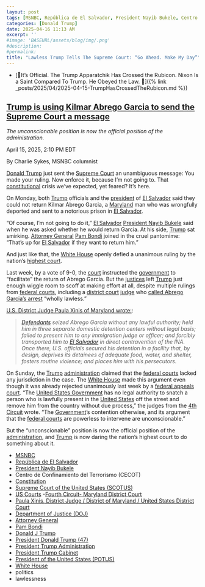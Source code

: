 ```yaml
---
layout: post
tags: [MSNBC, República de El Salvador, President Nayib Bukele, Centro de Confinamiento del Terrorismo (CECOT), Constitution, Maryland, Supreme Court of the United States (SCOTUS), US Courts, Fourth Circuit Maryland District Court, Paula Xinis, District Judge / District of Maryland / United States District Court, Department of Justice (DOJ), Attorney General, Pam Bondi, Donald J Trump, President Donald Trump (47), President Trump Administration, President Trump Cabinet, President of the United States (POTUS), White House, politics, lawlessness]
categories: [Donald Trump]
date: 2025-04-16 11:13 AM
excerpt: ''
#image: 'BASEURL/assets/blog/img/.png'
#description:
#permalink:
title: "Lawless Trump Tells The Supreme Court: “Go Ahead. Make My Day”"
---
```


- [🚨It’s Official. The Trump Apparatchik Has Crossed the Rubicon. Nixon Is a Saint Compared To Trump. He Obeyed the Law. 🚨]({% link _posts/2025/04/2025-04-15-TrumpHasCrossedTheRubicon.md %})

## [Trump is using Kilmar Abrego Garcia to send the Supreme Court a message](https://www.msnbc.com/opinion/msnbc-opinion/abrego-garcia-supreme-court-ruling-trump-newsletter-rcna201303)

*The unconscionable position is now the official position of the administration.*

April 15, 2025, 2:10 PM EDT

By Charlie Sykes, MSNBC columnist

[Donald Trump](https://www.donaldjtrump.com/) just sent the [Supreme Court](https://www.supremecourt.gov/) an unambiguous message: You made your ruling. Now enforce it, because I’m not going to. That [constitutional](https://www.congress.gov/) crisis we’ve expected, yet feared? It’s here.

On Monday, both [Trump](https://www.donaldjtrump.com/) officials and the [president](https://www.presidencia.gob.sv/) of [El Salvador](https://www.gob.sv/) said they could not return Kilmar Abrego Garcia, a [Maryland](https://www.maryland.gov/) man who was wrongfully deported and sent to a notorious prison in [El Salvador](https://www.gob.sv/).

“Of course, I’m not going to do it,” [El Salvador](https://www.gob.sv/) [President Nayib Bukele](https://www.presidencia.gob.sv/) said when he was asked whether he would return Garcia. At his side, [Trump](https://www.donaldjtrump.com/) sat smirking. [Attorney General](https://www.justice.gov/) [Pam Bondi](https://www.justice.gov/ag/staff-profile/meet-attorney-general) joined in the cruel pantomime: “That’s up for [El Salvador](https://www.gob.sv/) if they want to return him.”

And just like that, the [White House](https://www.whitehouse.gov/) openly defied a unanimous ruling by the nation’s [highest court](https://www.supremecourt.gov/).

Last week, by a vote of 9-0, the [court](https://www.supremecourt.gov/) instructed the [government](https://www.whitehouse.gov/) to “facilitate” the return of Abrego Garcia. But the [justices](https://www.supremecourt.gov/) left [Trump](https://www.donaldjtrump.com/) just enough wiggle room to scoff at making effort at all, despite multiple rulings from [federal courts](https:www.uscourts.gov/), including a [district court](https://www.mdd.uscourts.gov/) [judge](https://www.mdd.uscourts.gov/paula-xinis-district-judge) who [called Abrego Garcia’s arrest](https://www.nbcnews.com/news/us-news/trump-administration-asks-scotus-block-order-return-man-mistakenly-dep-rcna199979) “wholly lawless.”

[U.S. District Judge Paula Xinis of Maryland wrote:](https://storage.courtlistener.com/recap/gov.uscourts.mdd.578815/gov.uscourts.mdd.578815.31.0.pdf):

> *[Defendants](https://www.whitehouse.gov/) seized Abrego Garcia without any lawful authority; held him in three separate domestic detention centers without legal basis; failed to present him to any immigration judge or officer; and forcibly transported him to [El Salvador](https://www.gob.sv/) in direct contravention of the INA. Once there, U.S. officials secured his detention in a facility that, by design, deprives its detainees of adequate food, water, and shelter, fosters routine violence; and places him with his persecutors.*

On Sunday, the [Trump](https://www.donaldjtrump.com/) [administration](https://www.whitehouse.gov/administration/) claimed that the [federal courts](https://www.uscourts.gov/) lacked any jurisdiction in the case. The [White House](https://www.whitehouse.gov/) made this argument even though it was already rejected unanimously last week by a [federal appeals court](https;//www.mdd.uscourts.gov/). “The [United States Government](https://www.whitehouse.gov/) has no legal authority to snatch a person who is lawfully present in the [United States](https://www.whitehouse.gov/) off the street and remove him from the country without due process,” the judges from the [4th Circuit](https://www.mdd.uscourts.gov/) wrote. “The [Government](https://www.whitehouse.gov/)’s contention otherwise, and its argument that the [federal courts](https://www.uscourts.gov/) are powerless to intervene are unconscionable.”

But the “unconscionable” position is now the official position of the [administration](https://www.whitehouse.gov/administration/), and [Trump](https://www.donaldjtrump.com/) is now daring the nation’s highest court to do something about it.

- [MSNBC](https://www.msnbc.com/)
- [República de El Salvador](https://www.gob.sv/)
- [President Nayib Bukele](https://www.presidencia.gob.sv/)
- Centro de Confinamiento del Terrorismo (CECOT)
- [Constitution](https://www.maryland.gov/)
- [Supreme Court of the United States (SCOTUS)](https://www.supremecourt.gov/)
- [US Courts](https://www.uscourts.gov/)
-[Fourth Circuit- Maryland District Court](https://www.mdd.uscourts.gov/)
- [Paula Xinis, District Judge / District of Maryland / United States District Court](https://www.mdd.uscourts.gov/paula-xinis-district-judge)
- [Department of Justice (DOJ)](https://www.justice.gov/)
- [Attorney General](www.justice.gov/)
- [Pam Bondi](https://www.justice.gov/ag/staff-profile/meet-attorney-general)
- [Donald J Trump](https://www.donaldjtrump.com/)
- [President Donald Trump (47)](https://www.whitehouse.gov/administration/donald-j-trump/)
- [President Trump Administration](https://www.whitehouse.gov/administration/)
- [President Trump Cabinet](https://www.whitehouse.gov/administration/the-cabinet/)
- [President of the United States (POTUS)](https://www.whitehouse.gov/)
- [White House](https://www.whitehouse.gov/)
- politics 
- lawlessness 
